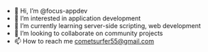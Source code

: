 - 👋 Hi, I’m @focus-appdev
- 👀 I’m interested in application development
- 🌱 I’m currently learning server-side scripting, web development
- 💞️ I’m looking to collaborate on community projects
- 📫 How to reach me cometsurfer55@gmail.com

<!---
focus-appdev/focus-appdev is a ✨ special ✨ repository because its `README.md` (this file) appears on your GitHub profile.
You can click the Preview link to take a look at your changes.
--->
